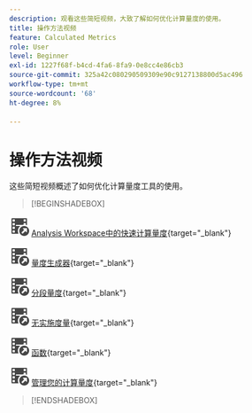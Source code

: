```yaml
---
description: 观看这些简短视频，大致了解如何优化计算量度的使用。
title: 操作方法视频
feature: Calculated Metrics
role: User
level: Beginner
exl-id: 1227f68f-b4cd-4fa6-8fa9-0e8cc4e86cb3
source-git-commit: 325a42c080290509309e90c9127138800d5ac496
workflow-type: tm+mt
source-wordcount: '68'
ht-degree: 8%

---
```


# 操作方法视频

这些简短视频概述了如何优化计算量度工具的使用。

>[!BEGINSHADEBOX]

![VideoCheckedOut](/help/assets/icons/VideoCheckedOut.svg) [Analysis Workspace中的快速计算量度](https://experienceleague.adobe.com/docs/analytics-learn/tutorials/components/calculated-metrics/quick-calculated-metrics-in-analysis-workspace.html?lang=zh-Hans){target="_blank"}

![VideoCheckedOut](/help/assets/icons/VideoCheckedOut.svg) [量度生成器](https://experienceleague.adobe.com/docs/analytics-learn/tutorials/components/calculated-metrics/calculated-metrics-metric-builder.html?lang=zh-Hans){target="_blank"}

![VideoCheckedOut](/help/assets/icons/VideoCheckedOut.svg) [分段量度](https://experienceleague.adobe.com/docs/analytics-learn/tutorials/components/calculated-metrics/calculated-metrics-segmented-metrics.html?lang=zh-Hans){target="_blank"}

![VideoCheckedOut](/help/assets/icons/VideoCheckedOut.svg) [无实施度量](https://experienceleague.adobe.com/docs/analytics-learn/tutorials/components/calculated-metrics/calculated-metrics-implementationless-metrics.html?lang=zh-Hans){target="_blank"}

![VideoCheckedOut](/help/assets/icons/VideoCheckedOut.svg) [函数](https://experienceleague.adobe.com/docs/analytics-learn/tutorials/components/calculated-metrics/calculated-metrics-functions.html?lang=zh-Hans){target="_blank"}

![VideoCheckedOut](/help/assets/icons/VideoCheckedOut.svg) [管理您的计算量度](https://experienceleague.adobe.com/docs/analytics-learn/tutorials/components/calculated-metrics/manage-your-calculated-metrics.html?lang=zh-Hans){target="_blank"}


>[!ENDSHADEBOX]
